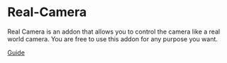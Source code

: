 # Real-Camera
Real Camera is an addon that allows you to control the camera like a real world camera. You are free to use this addon for any purpose you want.

[Guide](https://3d-wolf.com/products/camera)
